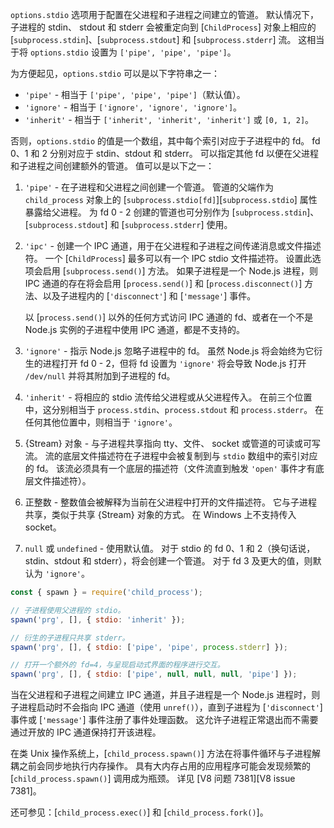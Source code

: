 <!-- YAML
added: v0.7.10
changes:
  - version: v3.3.1
    pr-url: https://github.com/nodejs/node/pull/2727
    description: The value `0` is now accepted as a file descriptor.
-->

`options.stdio` 选项用于配置在父进程和子进程之间建立的管道。
默认情况下，子进程的 stdin、 stdout 和 stderr 会被重定向到 [`ChildProcess`] 对象上相应的 [`subprocess.stdin`]、[`subprocess.stdout`] 和 [`subprocess.stderr`] 流。
这相当于将 `options.stdio` 设置为 `['pipe', 'pipe', 'pipe']`。

为方便起见，`options.stdio` 可以是以下字符串之一：

* `'pipe'` - 相当于 `['pipe', 'pipe', 'pipe']`（默认值）。
* `'ignore'` - 相当于 `['ignore', 'ignore', 'ignore']`。
* `'inherit'` - 相当于 `['inherit', 'inherit', 'inherit']` 或 `[0, 1, 2]`。

否则，`options.stdio` 的值是一个数组，其中每个索引对应于子进程中的 fd。 
fd 0、1 和 2 分别对应于 stdin、stdout 和 stderr。
可以指定其他 fd 以便在父进程和子进程之间创建额外的管道。
值可以是以下之一：

1. `'pipe'` - 在子进程和父进程之间创建一个管道。
    管道的父端作为 `child_process` 对象上的 [`subprocess.stdio[fd]`][`subprocess.stdio`] 属性暴露给父进程。
    为 fd 0 - 2 创建的管道也可分别作为 [`subprocess.stdin`]、[`subprocess.stdout`] 和 [`subprocess.stderr`] 使用。
2. `'ipc'` - 创建一个 IPC 通道，用于在父进程和子进程之间传递消息或文件描述符。 
    一个 [`ChildProcess`] 最多可以有一个 IPC stdio 文件描述符。
    设置此选项会启用 [`subprocess.send()`] 方法。
    如果子进程是一个 Node.js 进程，则 IPC 通道的存在将会启用 [`process.send()`] 和 [`process.disconnect()`] 方法、以及子进程内的 [`'disconnect'`] 和 [`'message'`] 事件。

    以 [`process.send()`] 以外的任何方式访问 IPC 通道的 fd、或者在一个不是 Node.js 实例的子进程中使用 IPC 通道，都是不支持的。
3. `'ignore'` - 指示 Node.js 忽略子进程中的 fd。
    虽然 Node.js 将会始终为它衍生的进程打开 fd 0 - 2，但将 fd 设置为 `'ignore'` 将会导致 Node.js 打开 `/dev/null` 并将其附加到子进程的 fd。
4. `'inherit'` - 将相应的 stdio 流传给父进程或从父进程传入。
    在前三个位置中，这分别相当于 `process.stdin`、`process.stdout` 和 `process.stderr`。
    在任何其他位置中，则相当于 `'ignore'`。
5. {Stream} 对象 - 与子进程共享指向 tty、文件、 socket 或管道的可读或可写流。
    流的底层文件描述符在子进程中会被复制到与 `stdio` 数组中的索引对应的 fd。
    该流必须具有一个底层的描述符（文件流直到触发 `'open'` 事件才有底层文件描述符）。
6. 正整数 - 整数值会被解释为当前在父进程中打开的文件描述符。
    它与子进程共享，类似于共享 {Stream} 对象的方式。
    在 Windows 上不支持传入 socket。
7. `null` 或 `undefined` - 使用默认值。
    对于 stdio 的 fd 0、1 和 2（换句话说，stdin、stdout 和 stderr），将会创建一个管道。
    对于 fd 3 及更大的值，则默认为 `'ignore'`。

```js
const { spawn } = require('child_process');

// 子进程使用父进程的 stdio。
spawn('prg', [], { stdio: 'inherit' });

// 衍生的子进程只共享 stderr。
spawn('prg', [], { stdio: ['pipe', 'pipe', process.stderr] });

// 打开一个额外的 fd=4，与呈现启动式界面的程序进行交互。
spawn('prg', [], { stdio: ['pipe', null, null, null, 'pipe'] });
```

当在父进程和子进程之间建立 IPC 通道，并且子进程是一个 Node.js 进程时，则子进程启动时不会指向 IPC 通道（使用 `unref()`），直到子进程为 [`'disconnect'`] 事件或 [`'message'`] 事件注册了事件处理函数。
这允许子进程正常退出而不需要通过开放的 IPC 通道保持打开该进程。

在类 Unix 操作系统上，[`child_process.spawn()`] 方法在将事件循环与子进程解耦之前会同步地执行内存操作。
具有大内存占用的应用程序可能会发现频繁的 [`child_process.spawn()`] 调用成为瓶颈。
详见 [V8 问题 7381][V8 issue 7381]。

还可参见：[`child_process.exec()`] 和 [`child_process.fork()`]。

